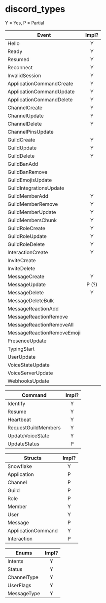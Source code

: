 # discord_types

Y = Yes, P = Partial

| Event                      | Impl? |
| -------------------------- |:-----:|
| Hello                      | Y     |
| Ready                      | Y     |
| Resumed                    | Y     |
| Reconnect                  | Y     |
| InvalidSession             | Y     |
| ApplicationCommandCreate   | Y     |
| ApplicationCommandUpdate   | Y     |
| ApplicationCommandDelete   | Y     |
| ChannelCreate              | Y     |
| ChannelUpdate              | Y     |
| ChannelDelete              | Y     |
| ChannelPinsUpdate          |       |
| GuildCreate                | Y     |
| GuildUpdate                | Y     |
| GuildDelete                | Y     |
| GuildBanAdd                |       |
| GuildBanRemove             |       |
| GuildEmojisUpdate          |       |
| GuildIntegrationsUpdate    |       |
| GuildMemberAdd             | Y     |
| GuildMemberRemove          | Y     |
| GuildMemberUpdate          | Y     |
| GuildMembersChunk          | Y     |
| GuildRoleCreate            | Y     |
| GuildRoleUpdate            | Y     |
| GuildRoleDelete            | Y     |
| InteractionCreate          | Y     |
| InviteCreate               |       |
| InviteDelete               |       |
| MessageCreate              | Y     |
| MessageUpdate              | P (?) |
| MessageDelete              | Y     |
| MessageDeleteBulk          |       |
| MessageReactionAdd         |       |
| MessageReactionRemove      |       |
| MessageReactionRemoveAll   |       |
| MessageReactionRemoveEmoji |       |
| PresenceUpdate             |       |
| TypingStart                |       |
| UserUpdate                 |       |
| VoiceStateUpdate           |       |
| VoiceServerUpdate          |       |
| WebhooksUpdate             |       |

| Command             | Impl? |
| ------------------- |:-----:|
| Identify            | Y     |
| Resume              | Y     |
| Heartbeat           | Y     |
| RequestGuildMembers | Y     |
| UpdateVoiceState    | Y     |
| UpdateStatus        | P     |

| Structs            | Impl? |
| ------------------ |:-----:|
| Snowflake          | Y     |
| Application        | P     |
| Channel            | P     |
| Guild              | P     |
| Role               | P     |
| Member             | Y     |
| User               | Y     |
| Message            | P     |
| ApplicationCommand | Y     |
| Interaction        | P     |

| Enums       | Impl? |
| ----------- |:-----:|
| Intents     | Y     |
| Status      | Y     |
| ChannelType | Y     |
| UserFlags   | Y     |
| MessageType | Y     |